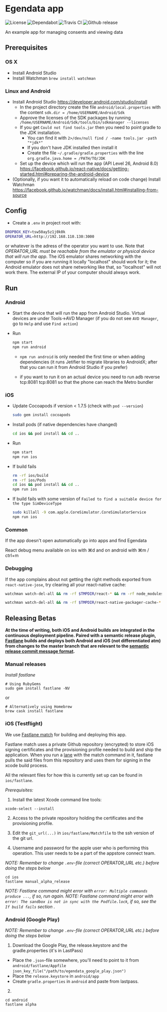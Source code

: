 # Egendata app

![License](https://flat.badgen.net/github/license/egendata/app)
![Dependabot](https://flat.badgen.net/dependabot/egendata/app?icon=dependabot)
![Travis CI](https://badgen.net/travis/egendata/app?icon=travis)
![Github release](https://flat.badgen.net/github/release/egendata/app?icon=github)

An example app for managing consents and viewing data

## Prerequisites

### OS X

- Install Android Studio
- Install Watchman `brew install watchman`

### Linux and Android

* Install Android Studio https://developer.android.com/studio/install
  * In the project directory create the file `android/local.properties` with the content `sdk.dir = /home/USERNAME/Android/Sdk`
  * Approve the licenses of the SDK packages by running ` /home/USERNAME/Android/Sdk/tools/bin/sdkmanager --licenses`
  * If you get `Could not find tools.jar` then you need to point gradle to the JDK installation.
    * You can find it with `2>/dev/null find / -name tools.jar -path "*jdk*"`
    * If you don't have JDK installed then install it
    * Create the file `~/.gradle/gradle.properties` with the line `org.gradle.java.home = /PATH/TO/JDK`
  * Set up the device which will run the app (API Level 26, Android 8.0) https://facebook.github.io/react-native/docs/getting-started.html#preparing-the-android-device
* (Optionally, if you want it to automatically reload on code change) Install Watchman https://facebook.github.io/watchman/docs/install.html#installing-from-source

## Config

- Create a `.env` in project root with:

```bash
DROPBOX_KEY=tsw50ay5z1j0k0k
OPERATOR_URL=http://192.168.110.130:3000
```
or whatever is the adress of the operator you want to use. Note that *OPERATOR_URL must be reachable from the emulator or physical device that will run the app*. The iOS emulator shares networking with the computer so if you are running it locally "localhost" should work for it; the Android emulator does not share networking like that, so "localhost" will not work there. The external IP of your computer should always work.

## Run

### __Android__

- Start the device that will run the app from Android Studio. Virtual devices are under Tools->AVD Manager (if you do not see `AVD Manager`, go to `Help` and use `Find action`)
- Run

  ```bash
  npm start
  npm run android
  ```

  - `npm run android` is only needed the first time or when adding dependencies (it runs Jetifier to migrate libraries to AndroidX; after that you can run it from Android Studio if you prefer)

  - if you want to run it on an actual device you need to run adb reverse tcp:8081 tcp:8081 so that the phone can reach the Metro bundler

### __iOS__

- Update Cocoapods if version < 1.7.5 (check with `pod --version`)

  ```bash
  sudo gem install cocoapods
  ```

- Install pods (if native dependencies have changed)

  ```bash
  cd ios && pod install && cd ..
  ```

- Run

  ```bash
  npm start
  npm run ios
  ```

- If build fails

  ```bash
  rm -rf ios/build
  rm -rf ios/Pods
  cd ios && pod install && cd ..
  npm run ios
  ```

- If build fails with some version of `Failed to find a suitable device for the type SimDeviceType`

  ```bash
  sudo killall -9 com.apple.CoreSimulator.CoreSimulatorService
  npm run ios
  ```

### Common

If the app doesn't open automatically go into apps and find Egendata

React debug menu available on ios with ⌘d and on android with ⌘m / ctrl+m

### Debugging
  If the app complains about not getting the right methods exported from `react-native-jose`, try clearing all your react-native cache:

  ```bash
  watchman watch-del-all && rm -rf $TMPDIR/react-* && rm -rf node_modules/ && npm cache verify && npm install && npm start -- --reset-cache

  watchman watch-del-all && rm -rf $TMPDIR/react-native-packager-cache-* && rm -rf $TMPDIR/metro-bundler-cache-* && rm -rf node_modules/ && npm cache clean --force && npm install && npm start -- --reset-cache
  ```

## Releasing Betas

**At the time of writing, both iOS and Android builds are integrated in the continuous deployment pipeline. Paired with a semantic release plugin, [Fastlane](https://github.com/fastlane/fastlane) builds and deploys both Android and iOS (not differentiated atm) from changes to the master branch that are relevant to the [semantic release commit message format](https://github.com/semantic-release/semantic-release#commit-message-format).**

### Manual releases

*Install fastlane*

```
# Using RubyGems
sudo gem install fastlane -NV
```
or

```
# Alternatively using Homebrew
brew cask install fastlane
```

### iOS (Testflight)

We use [Fastlane match](https://docs.fastlane.tools/actions/match/) for building and deploying this app.

Fastlane match uses a private Github repository (encrypted) to store iOS signing certificates and the provisioning profile needed to build and ship the application. When you run a [lane](https://docs.fastlane.tools/advanced/lanes/) with the match command in it, fastlane pulls the said files from this repository and uses them for signing in the xcode build process.

All the relevant files for how this is currently set up can be found in `ios/fastlane`.

*Prerequisites:*

1. Install the latest Xcode command line tools:

`xcode-select --install`

2. Access to the private repository holding the certificates and the provisioning profile.

3. Edit the `git_url(...)` in `ios/fastlane/Matchfile` to the ssh version of the git url.

4. Username and password for the apple user who is performing this operation. This user needs to be a part of the appstore connect team.

*NOTE: Remember to change `.env`-file (correct OPERATOR_URL etc.) before doing the steps below*

```
cd ios
fastlane manual_alpha_release
```

*NOTE: Fastlane command might error with `error: Multiple commands produce ...`, if so, run again.*
*NOTE: Fastlane command might error with ` error: The sandbox is not in sync with the Podfile.lock`, if so, see the `If build fails` section .*

### Android (Google Play)

*NOTE: Remember to change `.env`-file (correct OPERATOR_URL etc.) before doing the steps below*

1. Download the Google Play, the release.keystore and the gradle.properties (it's in LastPass)
  - Place the `.json`-file somewhere, you'll need to point to it from `android/fastlane/Appfile`
    `json_key_file("/path/to/egendata_google_play.json")`
  - Place the `release.keystore` in `android/app`
  - Create `gradle.properties` in `android` and paste from lastpass.

2.
```
cd android
fastlane alpha
```

